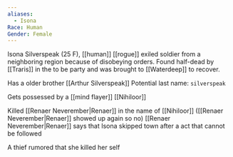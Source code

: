 ```yaml
---
aliases:
  - Isona
Race: Human
Gender: Female
---
```



Isona Silverspeak (25 F), [[human]] [[rogue]] exiled soldier from a neighboring region because of disobeying orders. Found half-dead by [[Traris]] in the to be party and was brought to [[Waterdeep]] to recover.

Has a older brother [[Arthur Silverspeak]]
Potential last name: `silverspeak`

Gets possessed by a [[mind flayer]] [[Nihiloor]]

Killed [[Renaer Neverember|Renaer]] in the name of [[Nihiloor]] ([[Renaer Neverember|Renaer]] showed up again so no)
[[Renaer Neverember|Renaer]] says that Isona skipped town after a act that cannot be followed

A thief rumored that she killed her self
